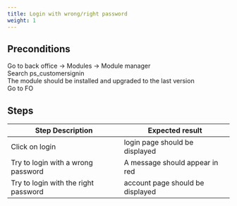 ```yaml
---
title: Login with wrong/right password
weight: 1
---
```


## Preconditions

Go to back office -> Modules -> Module manager<br />
Search ps_customersignin<br />
The module should be installed and upgraded to the last version<br />
Go to FO 
## Steps
| Step Description | Expected result |
| ----- | ----- |
| Click on login  | login page should be displayed |
| Try to login with a wrong password | A message should appear in red  |
| Try to login with the right password | account page should be displayed |
